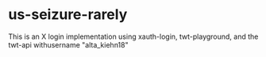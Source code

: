 # us-seizure-rarely
This is an X login implementation using xauth-login, twt-playground, and the twt-api withusername "alta_kiehn18"
